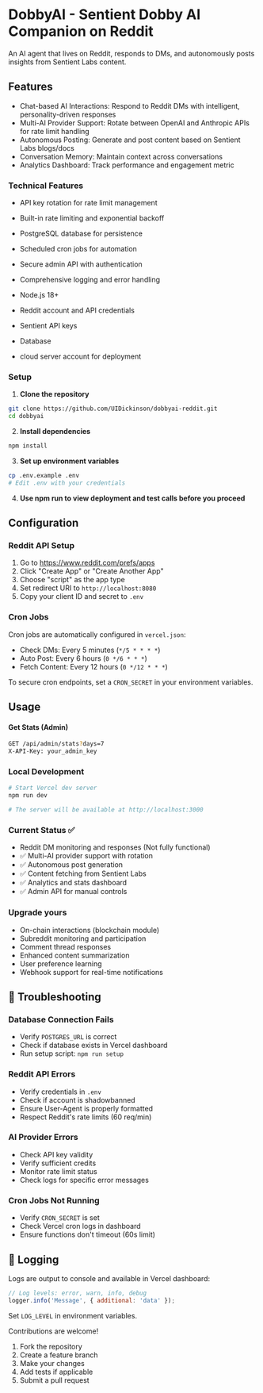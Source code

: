 # DobbyAI - Sentient Dobby AI Companion on Reddit

An AI agent that lives on Reddit, responds to DMs, and autonomously posts insights from Sentient Labs content.

## Features

- Chat-based AI Interactions: Respond to Reddit DMs with intelligent, personality-driven responses
- Multi-AI Provider Support: Rotate between OpenAI and Anthropic APIs for rate limit handling
- Autonomous Posting: Generate and post content based on Sentient Labs blogs/docs
- Conversation Memory: Maintain context across conversations
- Analytics Dashboard: Track performance and engagement metric


### Technical Features
- API key rotation for rate limit management
- Built-in rate limiting and exponential backoff
- PostgreSQL database for persistence
- Scheduled cron jobs for automation
- Secure admin API with authentication
- Comprehensive logging and error handling

- Node.js 18+ 
- Reddit account and API credentials
- Sentient API keys
- Database
- cloud server account for deployment

### Setup

1. **Clone the repository**
```bash
git clone https://github.com/UIDickinson/dobbyai-reddit.git
cd dobbyai
```

2. **Install dependencies**
```bash
npm install
```

3. **Set up environment variables**
```bash
cp .env.example .env
# Edit .env with your credentials
```
4. **Use npm run to view deployment and test calls before you proceed**


## Configuration

### Reddit API Setup

1. Go to https://www.reddit.com/prefs/apps
2. Click "Create App" or "Create Another App"
3. Choose "script" as the app type
4. Set redirect URI to `http://localhost:8080`
5. Copy your client ID and secret to `.env`

### Cron Jobs

Cron jobs are automatically configured in `vercel.json`:

- Check DMs: Every 5 minutes (`*/5 * * * *`)
- Auto Post: Every 6 hours (`0 */6 * * *`)
- Fetch Content: Every 12 hours (`0 */12 * * *`)

To secure cron endpoints, set a `CRON_SECRET` in your environment variables.

## Usage


#### Get Stats (Admin)
```bash
GET /api/admin/stats?days=7
X-API-Key: your_admin_key
```

### Local Development

```bash
# Start Vercel dev server
npm run dev

# The server will be available at http://localhost:3000
```

### Current Status ✅
- Reddit DM monitoring and responses (Not fully functional)
- ✅ Multi-AI provider support with rotation
- ✅ Autonomous post generation
- ✅ Content fetching from Sentient Labs
- ✅ Analytics and stats dashboard
- ✅ Admin API for manual controls

### Upgrade yours
- On-chain interactions (blockchain module)
- Subreddit monitoring and participation
- Comment thread responses
- Enhanced content summarization
- User preference learning
- Webhook support for real-time notifications

## 🐛 Troubleshooting

### Database Connection Fails
- Verify `POSTGRES_URL` is correct
- Check if database exists in Vercel dashboard
- Run setup script: `npm run setup`

### Reddit API Errors
- Verify credentials in `.env`
- Check if account is shadowbanned
- Ensure User-Agent is properly formatted
- Respect Reddit's rate limits (60 req/min)

### AI Provider Errors
- Check API key validity
- Verify sufficient credits
- Monitor rate limit status
- Check logs for specific error messages

### Cron Jobs Not Running
- Verify `CRON_SECRET` is set
- Check Vercel cron logs in dashboard
- Ensure functions don't timeout (60s limit)

## 📝 Logging

Logs are output to console and available in Vercel dashboard:

```javascript
// Log levels: error, warn, info, debug
logger.info('Message', { additional: 'data' });
```

Set `LOG_LEVEL` in environment variables.

Contributions are welcome!

1. Fork the repository
2. Create a feature branch
3. Make your changes
4. Add tests if applicable
5. Submit a pull request